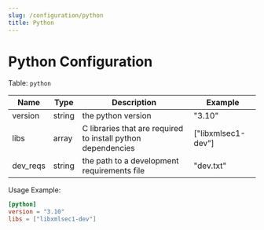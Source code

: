 ```yaml
---
slug: /configuration/python
title: Python
---
```


# Python Configuration

Table: `python`

|Name|Type|Description|Example|
|-|-|-|-|
|version|string|the python version|"3.10"|
|libs|array|C libraries that are required to install python dependencies|["libxmlsec1-dev"]|
|dev_reqs|string|the path to a development requirements file|"dev.txt"|

Usage Example: 

```toml
[python]
version = "3.10"
libs = ["libxmlsec1-dev"]
```